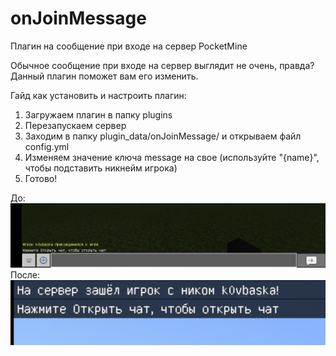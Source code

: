 # onJoinMessage
Плагин на сообщение при входе на сервер PocketMine

Обычное сообщение при входе на сервер выглядит не очень, правда? Данный плагин поможет вам его изменить.

Гайд как установить и настроить плагин:
1. Загружаем плагин в папку plugins
2. Перезапускаем сервер
3. Заходим в папку plugin_data/onJoinMessage/ и открываем файл config.yml
4. Изменяем значение ключа message на свое (используйте "{name}", чтобы подставить никнейм игрока)
5. Готово!

До:
![До](https://github.com/kaiqed7/onJoinMessage/blob/main/images/before.jpg?raw=true)
После:
![После](https://github.com/kaiqed7/onJoinMessage/blob/main/images/after.jpg?raw=true)
